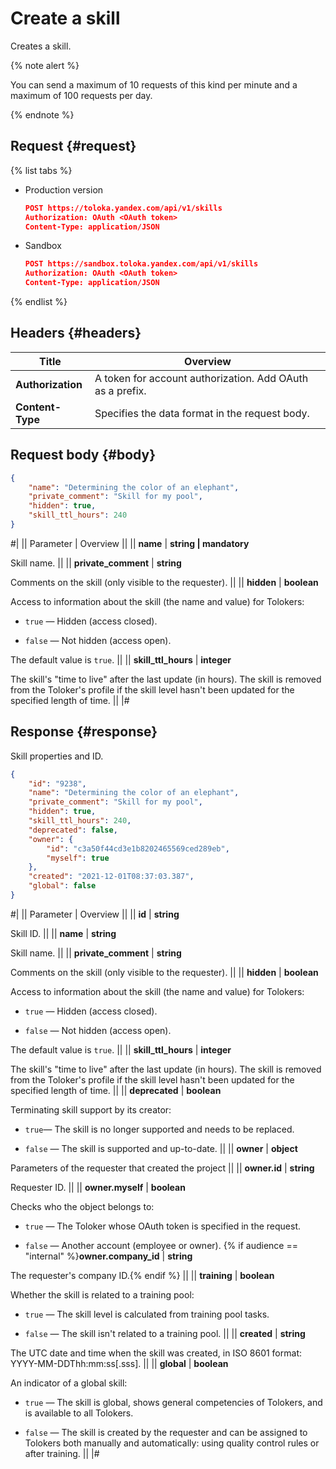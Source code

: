 # Create a skill

Creates a skill.

{% note alert %}

You can send a maximum of 10 requests of this kind per minute and a maximum of 100 requests per day.

{% endnote %}


## Request {#request}

{% list tabs %}

- Production version

    ```json
    POST https://toloka.yandex.com/api/v1/skills
    Authorization: OAuth <OAuth token>
    Content-Type: application/JSON
    ```

- Sandbox

    ```json
    POST https://sandbox.toloka.yandex.com/api/v1/skills
    Authorization: OAuth <OAuth token>
    Content-Type: application/JSON
    ```

{% endlist %}

## Headers {#headers}

Title | Overview
----- | ----- 
**Authorization** | A token for account authorization. Add OAuth as a prefix. 
**Content-Type** | Specifies the data format in the request body.


## Request body {#body}

```json
{
    "name": "Determining the color of an elephant",
    "private_comment": "Skill for my pool",
    "hidden": true,
    "skill_ttl_hours": 240
}
```

#|
|| Parameter | Overview ||
|| **name** | **string \| mandatory**

Skill name. ||
|| **private_comment** | **string**

Comments on the skill (only visible to the requester). ||
|| **hidden** | **boolean**

Access to information about the skill (the name and value) for Tolokers:

- `true` — Hidden (access closed).
    
- `false` — Not hidden (access open).
    

The default value is `true`. ||
|| **skill_ttl_hours** | **integer**

The skill's "time to live" after the last update (in hours). The skill is removed from the Toloker's profile if the skill level hasn't been updated for the specified length of time. ||
|#

## Response {#response}

Skill properties and ID.

```json
{
    "id": "9238",
    "name": "Determining the color of an elephant",
    "private_comment": "Skill for my pool",
    "hidden": true,
    "skill_ttl_hours": 240,
    "deprecated": false,
    "owner": {
        "id": "c3a50f44cd3e1b8202465569ced289eb",
        "myself": true
    },
    "created": "2021-12-01T08:37:03.387",
    "global": false
}
```

#|
|| Parameter | Overview ||
|| **id** | **string**

Skill ID. ||
|| **name** | **string**

Skill name. ||
|| **private_comment** | **string**

Comments on the skill (only visible to the requester). ||
|| **hidden** | **boolean**

Access to information about the skill (the name and value) for Tolokers:

- `true` — Hidden (access closed).
    
- `false` — Not hidden (access open).
    

The default value is `true`. ||
|| **skill_ttl_hours** | **integer**

The skill's "time to live" after the last update (in hours). The skill is removed from the Toloker's profile if the skill level hasn't been updated for the specified length of time. ||
|| **deprecated** | **boolean**

Terminating skill support by its creator:

- `true`— The skill is no longer supported and needs to be replaced.
    
- `false` — The skill is supported and up-to-date. ||
|| **owner** | **object**

Parameters of the requester that created the project ||
|| **owner.id** | **string**

Requester ID. ||
|| **owner.myself** | **boolean**

Checks who the object belongs to:

- `true` — The Toloker whose OAuth token is specified in the request.
    
- `false` — Another account (employee or owner).
{% if audience == "internal" %}**owner.company_id** | **string**

The requester's company ID.{% endif %} ||
|| **training** | **boolean**

Whether the skill is related to a training pool:

- `true` — The skill level is calculated from training pool tasks.
    
- `false` — The skill isn't related to a training pool. ||
|| **created** | **string**

The UTC date and time when the skill was created, in ISO 8601 format: YYYY-MM-DDThh:mm:ss[.sss]. ||
|| **global** | **boolean**

An indicator of a global skill:

- `true` — The skill is global, shows general competencies of Tolokers, and is available to all Tolokers.
    
- `false` — The skill is created by the requester and can be assigned to Tolokers both manually and automatically: using quality control rules or after training. ||
|#
